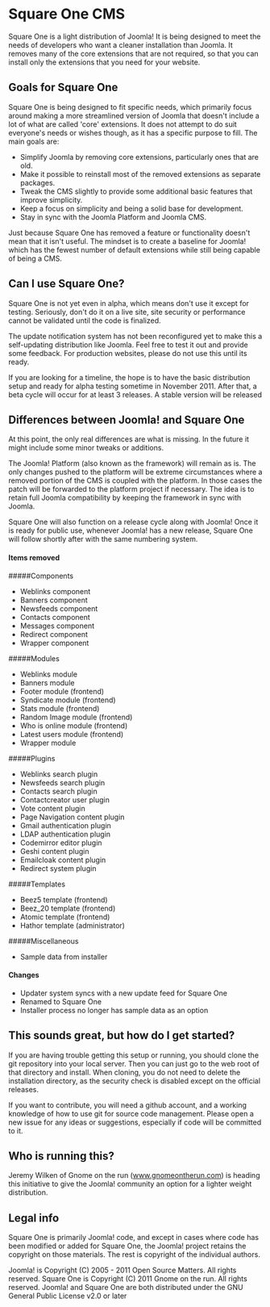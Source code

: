 # Square One CMS

Square One is a light distribution of Joomla! It is being designed to meet the needs of developers who want a cleaner installation than Joomla. It removes many of the core extensions that are not required, so that you can install only the extensions that you need for your website.

## Goals for Square One

Square One is being designed to fit specific needs, which primarily focus around making a more streamlined version of Joomla that doesn't include a lot of what are called 'core' extensions. It does not attempt to do suit everyone's needs or wishes though, as it has a specific purpose to fill. The main goals are:

 * Simplify Joomla by removing core extensions, particularly ones that are old.
 * Make it possible to reinstall most of the removed extensions as separate packages.
 * Tweak the CMS slightly to provide some additional basic features that improve simplicity.
 * Keep a focus on simplicity and being a solid base for development.
 * Stay in sync with the Joomla Platform and Joomla CMS.

Just because Square One has removed a feature or functionality doesn't mean that it isn't useful. The mindset is to create a baseline for Joomla! which has the fewest number of default extensions while still being capable of being a CMS.
 
## Can I use Square One?

Square One is not yet even in alpha, which means don't use it except for testing. Seriously, don't do it on a live site, site security or performance cannot be validated until the code is finalized.

The update notification system has not been reconfigured yet to make this a self-updating distribution like Joomla. Feel free to test it out and provide some feedback. For production websites, please do not use this until its ready.

If you are looking for a timeline, the hope is to have the basic distribution setup and ready for alpha testing sometime in November 2011. After that, a beta cycle will occur for at least 3 releases. A stable version will be released 

## Differences between Joomla! and Square One

At this point, the only real differences are what is missing. In the future it might include some minor tweaks or additions.

The Joomla! Platform (also known as the framework) will remain as is. The only changes pushed to the platform will be extreme circumstances where a removed portion of the CMS is coupled with the platform. In those cases the patch will be forwarded to the platform project if necessary. The idea is to retain full Joomla compatibility by keeping the framework in sync with Joomla.

Square One will also function on a release cycle along with Joomla! Once it is ready for public use, whenever Joomla! has a new release, Square One will follow shortly after with the same numbering system.

#### Items removed

#####Components

* Weblinks component 
* Banners component
* Newsfeeds component
* Contacts component
* Messages component 
* Redirect component
* Wrapper component

#####Modules

* Weblinks module
* Banners module
* Footer module (frontend)
* Syndicate module (frontend)
* Stats module (frontend)
* Random Image module (frontend)
* Who is online module (frontend)
* Latest users module (frontend)
* Wrapper module

#####Plugins

* Weblinks search plugin
* Newsfeeds search plugin
* Contacts search plugin
* Contactcreator user plugin
* Vote content plugin
* Page Navigation content plugin
* Gmail authentication plugin
* LDAP authentication plugin
* Codemirror editor plugin
* Geshi content plugin
* Emailcloak content plugin
* Redirect system plugin

#####Templates

* Beez5 template (frontend)
* Beez_20 template (frontend)
* Atomic template (frontend)
* Hathor template (administrator)

#####Miscellaneous

* Sample data from installer

#### Changes
 * Updater system syncs with a new update feed for Square One
 * Renamed to Square One
 * Installer process no longer has sample data as an option

## This sounds great, but how do I get started?

If you are having trouble getting this setup or running, you should clone the git repository into your local server. Then you can just go to the web root of that directory and install. When cloning, you do not need to delete the installation directory, as the security check is disabled except on the official releases.

If you want to contribute, you will need a github account, and a working knowledge of how to use git for source code management. Please open a new issue for any ideas or suggestions, especially if code will be committed to it.

## Who is running this?

Jeremy Wilken of Gnome on the run (www.gnomeontherun.com) is heading this initiative to give the Joomla! community an option for a lighter weight distribution.

## Legal info

Square One is primarily Joomla! code, and except in cases where code has been modified or added for Square One, the Joomla! project retains the copyright on those materials. The rest is copyright of the individual authors.

Joomla! is Copyright (C) 2005 - 2011 Open Source Matters. All rights reserved.
Square One is Copyright (C) 2011 Gnome on the run. All rights reserved.
Joomla! and Square One are both distributed under the GNU General Public License v2.0 or later